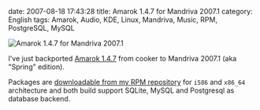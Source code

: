 date: 2007-08-18 17:43:28
title: Amarok 1.4.7 for Mandriva 2007.1
category: English
tags: Amarok, Audio, KDE, Linux, Mandriva, Music, RPM, PostgreSQL, MySQL

![Amarok 1.4.7 for Mandriva 2007.1](/uploads/2007/amarok-147-logo.png)

I’ve just backported [Amarok 1.4.7](http://amarok.kde.org/en/node/243) from
cooker to Mandriva 2007.1 (aka "Spring" edition).

Packages are
[downloadable from my RPM repository](http://github.com/kdeldycke/mandriva-specs)
for `i586` and `x86_64` architecture and both build support SQLite, MySQL and
Postgresql as database backend.
